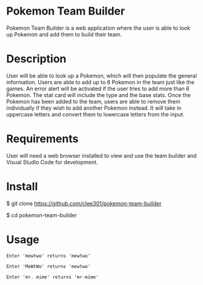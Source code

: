 # Pokemon Team Builder

Pokemon Team Builder is a web application where the user is able to look up Pokemon and add them to build their team.

# Description

User will be able to look up a Pokemon, which will then populate the general information. Users are able to add up to 6 Pokemon in the team just like the games. An error alert will be activated if the user tries to add more than 6 Pokemon. The stat card will include the type and the base stats. Once the Pokemon has been added to the team, users are able to remove them individually if they wish to add another Pokemon instead. It will take in uppercase letters and convert them to lowercase letters from the input. 

# Requirements

User will need a web browser installed to view and use the team builder and Visual Studio Code for development. 

# Install

$ git clone https://github.com/clee301/pokemon-team-builder

$ cd pokemon-team-builder

# Usage

```
Enter 'mewtwo' returns 'mewtwo'

Enter 'MeWtWo' returns 'mewtwo'

Enter 'mr. mime' returns 'mr-mime'
```

